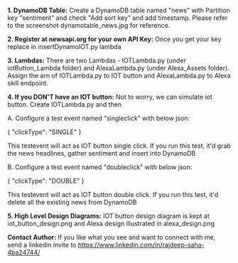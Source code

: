 **1. DynamoDB Table:**
Create a DynamoDB table named "news" with Partition key "sentiment" and check "Add sort key" and add timestamp. Please refer to the screenshot dynamotable_news.jpg for reference.


**2. Register at newsapi.org for your own API Key:**
Once you get your key replace <your API key here> in insertDynamoIOT.py lambda


**3. Lambdas:**
There are two Lambdas - IOTLambda.py (under iotButton_Lambda folder) and AlexaLambda.py (under Alexa_Assets folder). Assign the arn of IOTLambda.py to IOT button and AlexaLambda.py to Alexa skill endpoint. 


**4. If you DON'T have an IOT button:**
Not to worry, we can simulate iot button. Create IOTLambda.py and then 

A. Configure a test event named "singleclick" with below json:

{
  "clickType": "SINGLE"
}

This testevent will act as IOT button single click. If you run this test, it'd grab the news headlines, gather sentiment and insert into DynamoDB

B. Configure a test event named "doubleclick" with below json:

{
  "clickType": "DOUBLE"
}

This testevent will act as IOT button double click. If you run this test, it'd delete all the existing news from DynamoDB


**5. High Level Design Diagrams:**
IOT button design diagram is kept at iot_button_design.png and Alexa design illustrated in alexa_design.png



**Contact Author:** 
If you like what you see and want to connect with me, send a linkedin invite to https://www.linkedin.com/in/rajdeep-saha-4ba24744/
